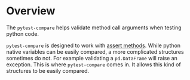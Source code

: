 # Overview

The `pytest-compare` helps validate method call arguments when testing python code.

`pytest-compare` is designed to work with [assert methods](https://docs.python.org/3/library/unittest.mock.html#the-mock-class). While python native variables can be easily compared, a more complicated structures sometimes do not. For example validating a `pd.DataFrame` will raise an exception. This is where `pytest-compare` comes in. It allows this kind of structures to be easily compared.
